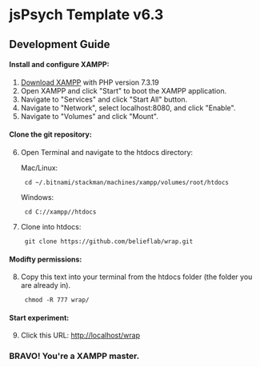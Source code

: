 # jsPsych Template v6.3

## Development Guide

#### Install and configure XAMPP:
1. [Download XAMPP](https://www.apachefriends.org/download.html) with PHP version 7.3.19
2. Open XAMPP and click "Start" to boot the XAMPP application.
3. Navigate to "Services" and click "Start All" button.
4. Navigate to "Network", select localhost:8080, and click "Enable".
5. Navigate to "Volumes" and click "Mount".

#### Clone the git repository:
6. Open Terminal and navigate to the htdocs directory:

    Mac/Linux:

        cd ~/.bitnami/stackman/machines/xampp/volumes/root/htdocs
    Windows:

        cd C://xampp//htdocs

7. Clone into htdocs:

        git clone https://github.com/belieflab/wrap.git

#### Modifty permissions:
8. Copy this text into your terminal from the htdocs folder (the folder you are already in).

        chmod -R 777 wrap/
        
#### Start experiment:     
9. Click this URL: [http://localhost/wrap](http://localhost/wrap)
      
      
      
### BRAVO! You're a XAMPP master.
        

